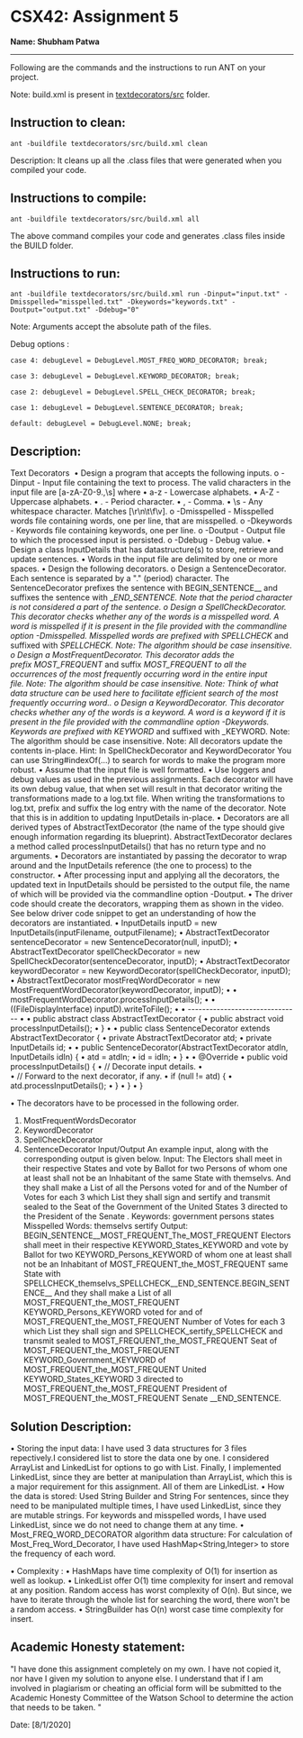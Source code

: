 ﻿# CSX42: Assignment 5
**Name: Shubham Patwa**

-----------------------------------------------------------------------

Following are the commands and the instructions to run ANT on your project.


Note: build.xml is present in [textdecorators/src](./textdecorators/src/) folder.

## Instruction to clean:

```commandline
ant -buildfile textdecorators/src/build.xml clean
```

Description: It cleans up all the .class files that were generated when you
compiled your code.

## Instructions to compile:

```commandline
ant -buildfile textdecorators/src/build.xml all
```
The above command compiles your code and generates .class files inside the BUILD folder.

## Instructions to run:

```commandline
ant -buildfile textdecorators/src/build.xml run -Dinput="input.txt" -Dmisspelled="misspelled.txt" -Dkeywords="keywords.txt" -Doutput="output.txt" -Ddebug="0"
```
Note: Arguments accept the absolute path of the files.

Debug options :

	case 4: debugLevel = DebugLevel.MOST_FREQ_WORD_DECORATOR; break;

	case 3: debugLevel = DebugLevel.KEYWORD_DECORATOR; break;
	
    case 2: debugLevel = DebugLevel.SPELL_CHECK_DECORATOR; break;
	
    case 1: debugLevel = DebugLevel.SENTENCE_DECORATOR; break;
	
    default: debugLevel = DebugLevel.NONE; break;


## Description:

Text Decorators 
• Design a program that accepts the following inputs.
o -Dinput - Input file containing the text to process. The valid characters in the input file are [a-zA-Z0-9\.,\s] where
• a-z - Lowercase alphabets.
• A-Z - Uppercase alphabets.
• \. - Period character.
• , - Comma.
• \s - Any whitespace character. Matches [\r\n\t\f\v].
o -Dmisspelled - Misspelled words file containing words, one per line, that are misspelled.
o -Dkeywords - Keywords file containing keywords, one per line.
o -Doutput - Output file to which the processed input is persisted.
o -Ddebug - Debug value.
• Design a class InputDetails that has datastructure(s) to store, retrieve and update sentences.
• Words in the input file are delimited by one or more spaces.
• Design the following decorators.
o Design a SentenceDecorator. Each sentence is separated by a "." (period) character. The SentenceDecorator prefixes the sentence with BEGIN_SENTENCE__ and suffixes the sentence with __END_SENTENCE. Note that the period character is not considered a part of the sentence.
o Design a SpellCheckDecorator. This decorator checks whether any of the words is a misspelled word. A word is misspelled if it is present in the file provided with the commandline option -Dmisspelled. Misspelled words are prefixed with SPELLCHECK_ and suffixed with _SPELLCHECK. Note: The algorithm should be case insensitive.
o Design a MostFrequentDecorator. This decorator adds the prefix MOST_FREQUENT_ and suffix _MOST_FREQUENT to all the occurrences of the most frequently occurring word in the entire input file. Note: The algorithm should be case insensitive. Note: Think of what data structure can be used here to facilitate efficient search of the most frequently occurring word..
o Design a KeywordDecorator. This decorator checks whether any of the words is a keyword. A word is a keyword if it is present in the file provided with the commandline option -Dkeywords. Keywords are prefixed with KEYWORD_ and suffixed with _KEYWORD. Note: The algorithm should be case insensitive.
Note: All decorators update the contents in-place. Hint: In SpellCheckDecorator and KeywordDecorator You can use String#indexOf(...) to search for words to make the program more robust.
• Assume that the input file is well formatted.
• Use loggers and debug values as used in the previous assignments. Each decorator will have its own debug value, that when set will result in that decorator writing the transformations made to a log.txt file. When writing the transformations to log.txt, prefix and suffix the log entry with the name of the decorator. Note that this is in addition to updating InputDetails in-place.
• Decorators are all derived types of AbstractTextDecorator (the name of the type should give enough information regarding its blueprint). AbstractTextDecorator declares a method called processInputDetails() that has no return type and no arguments.
• Decorators are instantiated by passing the decorator to wrap around and the InputDetails reference (the one to process) to the constructor.
• After processing input and applying all the decorators, the updated text in InputDetails should be persisted to the output file, the name of which will be provided via the commandline option -Doutput.
• The driver code should create the decorators, wrapping them as shown in the video. See below driver code snippet to get an understanding of how the decorators are instantiated.
• 		InputDetails inputD = new InputDetails(inputFilename, outputFilename);
• 		AbstractTextDecorator sentenceDecorator = new SentenceDecorator(null, inputD);
• 		AbstractTextDecorator spellCheckDecorator = new SpellCheckDecorator(sentenceDecorator, inputD);
• 		AbstractTextDecorator keywordDecorator = new KeywordDecorator(spellCheckDecorator, inputD);
• 		AbstractTextDecorator mostFreqWordDecorator = new MostFrequentWordDecorator(keywordDecorator, inputD);
• 
• 		mostFrequentWordDecorator.processInputDetails();
• 
• 		((FileDisplayInterface) inputD).writeToFile();
• 
• 		-------------------------------
• 
• 		public abstract class AbstractTextDecorator {
• 			public abstract void processInputDetails();
• 		}
• 
• 		public class SentenceDecorator extends AbstractTextDecorator {
• 			private AbstractTextDecorator atd;
• 			private InputDetails id;
• 
• 			public SentenceDecorator(AbstractTextDecorator atdIn, InputDetails idIn) {
• 				atd = atdIn;
• 				id = idIn;
• 			}
• 
• 			@Override
• 			public void processInputDetails() {
• 				// Decorate input details.
• 				
• 				// Forward to the next decorator, if any.
• 				if (null != atd) {
• 					atd.processInputDetails();
• 				}
• 			}
• 		}
	
• The decorators have to be processed in the following order.
1. MostFrequentWordsDecorator
2. KeywordDecorator
3. SpellCheckDecorator
4. SentenceDecorator
Input/Output
An example input, along with the corresponding output is given below. Input:
The Electors shall meet in their respective States and vote by Ballot for two Persons of whom one at least shall not be an Inhabitant of the same State with themselvs. And they shall make a List of all the Persons voted for and of the Number of Votes for each 3 which List they shall sign and sertify and transmit sealed to the Seat of the Government of the United States 3 directed to the President of the Senate .
Keywords:
government
persons
states
Misspelled Words:
themselvs
sertify
Output:
BEGIN_SENTENCE__MOST_FREQUENT_The_MOST_FREQUENT Electors shall meet in their respective KEYWORD_States_KEYWORD and vote by Ballot for two KEYWORD_Persons_KEYWORD of whom one at least shall not be an Inhabitant of MOST_FREQUENT_the_MOST_FREQUENT same State with SPELLCHECK_themselvs_SPELLCHECK__END_SENTENCE.BEGIN_SENTENCE__ And they shall make a List of all MOST_FREQUENT_the_MOST_FREQUENT KEYWORD_Persons_KEYWORD voted for and of MOST_FREQUENT_the_MOST_FREQUENT Number of Votes for each 3 which List they shall sign and SPELLCHECK_sertify_SPELLCHECK and transmit sealed to MOST_FREQUENT_the_MOST_FREQUENT Seat of MOST_FREQUENT_the_MOST_FREQUENT KEYWORD_Government_KEYWORD of MOST_FREQUENT_the_MOST_FREQUENT United KEYWORD_States_KEYWORD 3 directed to MOST_FREQUENT_the_MOST_FREQUENT President of MOST_FREQUENT_the_MOST_FREQUENT Senate __END_SENTENCE.


## Solution Description:

• Storing the input data: I have used 3 data structures for 3 files repectively.I considered list to store the data one by one.
I considered ArrayList and LinkedList for options to go with List. Finally, I implemented LinkedList, since they are better at manipulation than ArrayList, which
this is a major requirement for this assignment.
All of them are LinkedList.
• How the data is stored: Used String Builder and String
For sentences, since they need to be manipulated multiple times, I have used LinkedList<StringBuilder>, since they are mutable strings.
For keywords and misspelled words, I have used LinkedList<String>, since we do not need to change them at any time.
• Most_FREQ_WORD_DECORATOR algorithm data structure:
For calculation of Most_Freq_Word_Decorator, I have used HashMap<String,Integer> to store the frequency of each word.

• Complexity : 
• HashMaps have time complexity of O(1) for insertion as well as lookup.
• LinkedList offer O(1) time complexity for insert and removal at any position. Random access has worst complexity of O(n). But since, we have to iterate through the whole list for searching the word, there won't be a random access. 
• StringBuilder has O(n) worst case time complexity for insert.


## Academic Honesty statement:

"I have done this assignment completely on my own. I have not copied
it, nor have I given my solution to anyone else. I understand that if
I am involved in plagiarism or cheating an official form will be
submitted to the Academic Honesty Committee of the Watson School to
determine the action that needs to be taken. "

Date: [8/1/2020]


